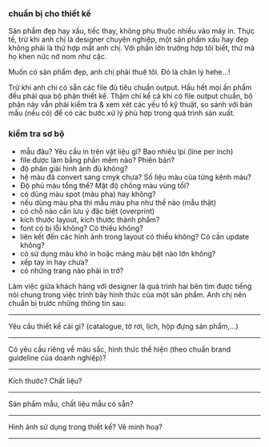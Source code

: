 ### chuẩn bị cho thiết kế

Sản phẩm đẹp hay xấu, tiếc thay, không phụ thuộc nhiều vào máy in. Thực tế, trừ khi anh chị là designer chuyên nghiệp, một sản phẩm xấu hay đẹp không phải là thứ hợp mắt anh chị. Với phần lớn trường hợp tôi biết, thứ mà họ khen nức nở nom như cặc.

Muốn có sản phẩm đẹp, anh chị phải thuê tôi. Đó là chân lý hehe...!

Trừ khi anh chi có sẵn các file đủ tiêu chuẩn output. Hầu hết mọi ấn phẩm đều phải qua bộ phận thiết kế. Thậm chí kể cả khi có file output chuẩn, bộ phận này vẫn phải kiểm tra & xem xét các yếu tố kỹ thuật, so sánh với bản mẫu (nếu có) để có các bước xử lý phù hợp trong quá trình sản xuất.

### kiểm tra sơ bộ

- mẫu đâu? Yêu cầu in trên vật liệu gì? Bao nhiêu lpi (line per inch)
- file được làm bằng phần mềm nào? Phiên bản?
- độ phân giải hình ảnh đủ không?
- hệ màu đã convert sang cmyk chưa? Số liệu màu của từng kênh màu?
- Độ phủ màu tổng thể? Mật độ chồng màu vùng tối?
- có dùng màu spot (màu pha) hay không?
- nếu dùng màu pha thì mẫu màu pha như thế nào (mẫu thật)
- có chỗ nào cần lưu ý đặc biệt (overprint)
- kích thước layout, kích thước thành phẩm?
- font có bị lỗi không? Có thiếu không?
- liên kết đến các hình ảnh trong layout có thiếu không? Có cần update không?
- có sử dụng màu khó in hoặc mảng màu bệt nào lớn không?
- xếp tay in hay chưa?
- có những trang nào phải in trở?

Làm việc giữa khách hàng với designer là quá trình hai bên tìm được tiếng nói chung trong việc trình bày hình thức của một sản phẩm. Anh chị nên chuẩn bị trước những thông tin sau:

---

Yêu cầu thiết kế cái gì? (catalogue, tờ rơi, lịch, hộp đựng sản phẩm,...)

---

Có yêu cầu riêng về màu sắc, hình thức thể hiện (theo chuẩn brand guideline của doanh nghiệp)?

---

Kích thước? Chất liệu?

---

Sản phẩm mẫu, chất liệu mẫu có sẵn?

---

Hình ảnh sử dụng trong thiết kế? Vẽ minh hoạ?

---
